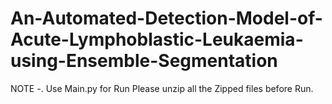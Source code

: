 # An-Automated-Detection-Model-of-Acute-Lymphoblastic-Leukaemia-using-Ensemble-Segmentation

NOTE -. Use Main.py for Run
Please unzip all the Zipped files before Run.
